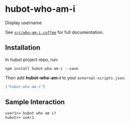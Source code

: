 # hubot-who-am-i

Display username

See [`src/who-am-i.coffee`](src/who-am-i.coffee) for full documentation.

## Installation

In hubot project repo, run:

`npm install hubot-who-am-i --save`

Then add **hubot-who-am-i** to your `external-scripts.json`:

```json
["hubot-who-am-i"]
```

## Sample Interaction

```
user1>> hubot who am i?
hubot>> user1
```
